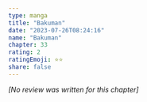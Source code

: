 ```yaml
---
type: manga
title: "Bakuman"
date: "2023-07-26T08:24:16"
name: "Bakuman"
chapter: 33
rating: 2
ratingEmoji: ⭐️⭐️
share: false
---
```


_[No review was written for this chapter]_
